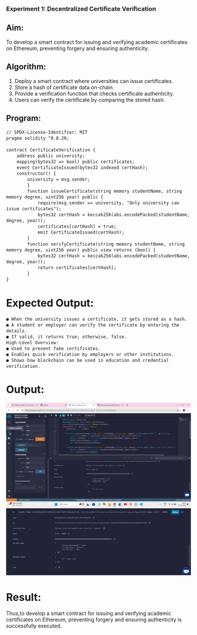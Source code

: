 ### Experiment 1: Decentralized Certificate Verification
## Aim:
  To develop a smart contract for issuing and verifying academic certificates on Ethereum, preventing forgery and ensuring authenticity.
## Algorithm:
1. Deploy a smart contract where universities can issue certificates.
2. Store a hash of certificate data on-chain.
3. Provide a verification function that checks certificate authenticity.
4. Users can verify the certificate by comparing the stored hash.
## Program:
```
// SPDX-License-Identifier: MIT
pragma solidity ^0.8.20;

contract CertificateVerification {
    address public university;
    mapping(bytes32 => bool) public certificates; 
    event CertificateIssued(bytes32 indexed certHash);
    constructor() {
        university = msg.sender;
        }
        function issueCertificate(string memory studentName, string memory degree, uint256 year) public {
            require(msg.sender == university, "Only university can issue certificates");
            bytes32 certHash = keccak256(abi.encodePacked(studentName, degree, year));
            certificates[certHash] = true;
            emit CertificateIssued(certHash);
        }
        function verifyCertificate(string memory studentName, string memory degree, uint256 year) public view returns (bool) {
            bytes32 certHash = keccak256(abi.encodePacked(studentName, degree, year));
            return certificates[certHash];
        }
}
```
# Expected Output:
```
● When the university issues a certificate, it gets stored as a hash.
● A student or employer can verify the certificate by entering the details.
● If valid, it returns true; otherwise, false.
High-Level Overview:
● Used to prevent fake certificates.
● Enables quick verification by employers or other institutions.
● Shows how blockchain can be used in education and credential verification.
```
# Output:
![alt text](<Full output.png>)
![alt text](<Output 2.png>)
# Result:
   Thus,to develop a smart contract for issuing and verifying academic certificates on Ethereum, preventing forgery and ensuring authenticity is successfully executed.
